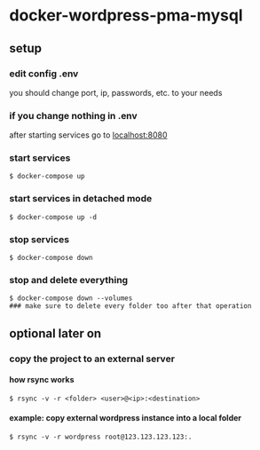 # docker-wordpress-pma-mysql

## setup
### edit config .env
you should change port, ip, passwords, etc. to your needs
### if you change nothing in .env
after starting services go to [localhost:8080](http://localhost:8080/)

### start services
    $ docker-compose up

### start services in detached mode
    $ docker-compose up -d

### stop services
    $ docker-compose down
    
### stop and delete everything
    $ docker-compose down --volumes
    ### make sure to delete every folder too after that operation

## optional later on

### copy the project to an external server
#### how rsync works
    $ rsync -v -r <folder> <user>@<ip>:<destination>
#### example: copy external wordpress instance into a local folder
    $ rsync -v -r wordpress root@123.123.123.123:.
